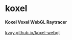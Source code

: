 # koxel

#### Koxel Voxel WebGL Raytracer

[kvxy.github.io/koxel-webgl](https://kvxy.github.io/koxel-webgl/)
